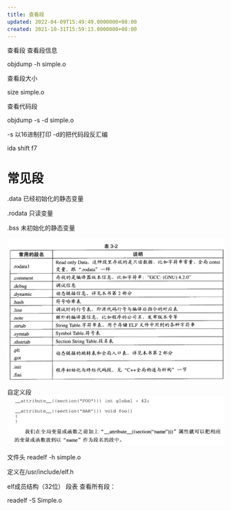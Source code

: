 ```yaml
---
title: 查看段
updated: 2022-04-09T15:49:49.0000000+08:00
created: 2021-10-31T15:59:13.0000000+08:00
---
```


查看段
查看段信息

objdump -h simple.o

查看段大小

size simple.o

查看代码段

objdump -s -d simple.o

-s 以16进制打印 -d的把代码段反汇编

ida shift f7
# 常见段
.data 已经初始化的静态变量

.rodata 只读变量

.bss 未初始化的静态变量

![image1](../../../resources/image1-18.png)

自定义段
![image2](../../../resources/image2-11.png)

文件头
readelf -h simple.o

定义在/usr/include/elf.h

elf成员结构（32位）
段表
查看所有段：

readelf -S Simple.o

